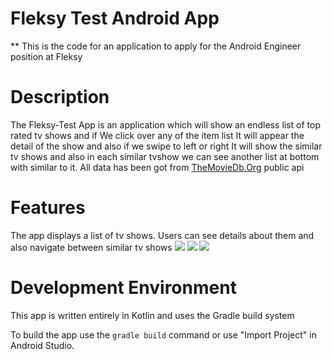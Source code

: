 Fleksy Test Android App
================================= 

** This is the code for an application to apply for the Android Engineer position at Fleksy

# Description

The Fleksy-Test App is an application which will show an endless list of top rated tv shows and if 
We click over any of the item list It will appear the detail of the show and also if we swipe to 
left or right It will show the similar tv shows and also in each similar tvshow we can see another
list at bottom with similar to it.
All data has been got from [TheMovieDb.Org](https://themoviedb.org) public api 

# Features
The app displays a list of tv shows. Users can see details about them and also navigate between similar
tv shows
![](gif1.gif)
![](gif2.gif)
![](gif3.gif)


# Development Environment
This app is written entirely in Kotlin and uses the Gradle build system

To build the app use the `gradle build` command or use "Import Project" in Android Studio. 


